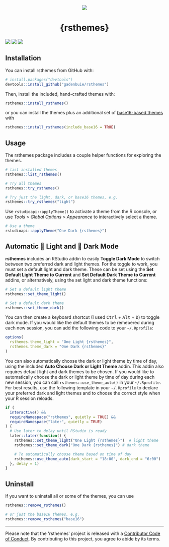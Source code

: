 <p align=center>
  <img src="https://raw.githubusercontent.com/gadenbuie/rsthemes/assets/rsthemes.gif">
  <h1 align="center">{rsthemes}</h1>
</p>

<!-- badges: start -->
[![](https://img.shields.io/badge/rstudio->=1.2.1335-%2381A9D7.svg)](https://www.rstudio.com/products/rstudio/)
![](https://www.r-pkg.org/badges/version/rsthemes)
![](https://img.shields.io/badge/lifecycle-maturing-blue.svg)
<!-- badges: end -->


## Installation

You can install rsthemes from GitHub with:

``` r
# install.packages("devtools")
devtools::install_github("gadenbuie/rsthemes")
```

Then, install the included, hand-crafted themes with:

``` r
rsthemes::install_rsthemes()
```

or you can install the themes plus an additional set of [base16-based themes](https://github.com/chriskempson/base16) with

``` r
rsthemes::install_rsthemes(include_base16 = TRUE)
```

## Usage

The rsthemes package includes a couple helper functions for exploring the themes.

``` r
# list installed themes
rsthemes::list_rsthemes()

# Try all themes
rsthemes::try_rsthemes()

# Try just the light, dark, or base16 themes, e.g.
rsthemes::try_rsthemes("light")
```

Use `rstudioapi::applyTheme()` to activate a theme from the R console, or use *Tools* > *Global Options* > *Appearance* to interactively select a theme. 

``` r
# Use a theme
rstudioapi::applyTheme("One Dark {rsthemes}")
```

## Automatic &#x1F305; Light and &#x1F303; Dark Mode

**rsthemes** includes an RStudio addin to easily **Toggle Dark Mode** to switch between two preferred dark and light themes. For the toggle to work, you must set a default light and dark theme. These can be set using the **Set Default Light Theme to Current** and **Set Default Dark Theme to Current** addins, or alternatively, using the set light and dark theme functions:

``` r
# Set a default light theme
rsthemes::set_theme_light()

# Set a default dark theme
rsthemes::set_theme_dark()
```

You can then create a keyboard shortcut (I used <kbd>Ctrl</kbd> + <kbd>Alt</kbd> + <kbd>D</kbd>) to toggle dark mode. If you would like the default themes to be remebered during each new session, you can add the following code to your `~/.Rprofile`:

```r
options(
  rsthemes.theme_light = "One Light {rsthemes}",
  rsthemes.theme_dark = "One Dark {rsthemes}"
)
```

You can also automatically choose the dark or light theme by time of day, using the included **Auto Choose Dark or Light Theme** addin. This addin also requires default light and dark themes to be chosen. If you would like to automatically choose the dark or light theme by time of day during each new session, you can call `rsthemes::use_theme_auto()` in your `~/.Rprofile`. For best results, use the following template in your `~/.Rprofile` to declare your preferred dark and light themes and to choose the correct style when your R session reloads.

```r
if (
  interactive() && 
  requireNamespace("rsthemes", quietly = TRUE) && 
  requireNamespace("later", quietly = TRUE)
) {
  # Use later to delay until RStudio is ready
  later::later(function() {
    rsthemes::set_theme_light("One Light {rsthemes}")  # light theme
    rsthemes::set_theme_dark("One Dark {rsthemes}") # dark theme

    # To automatically choose theme based on time of day
    rsthemes::use_theme_auto(dark_start = "18:00", dark_end = "6:00")
  }, delay = 1)
}
```

## Uninstall

If you want to uninstall all or some of the themes, you can use

``` r
rsthemes::remove_rsthemes()

# or just the base16 themes, e.g.
rsthemes::remove_rsthemes("base16")
```

***

Please note that the 'rsthemes' project is released with a
[Contributor Code of Conduct](CODE_OF_CONDUCT.md).
By contributing to this project, you agree to abide by its terms.
